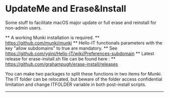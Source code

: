 UpdateMe and Erase&Install
==========

Some stuff to facilitate macOS major update or full erase and reinstall for non-admin users.

** A working Munki installation is required. ** https://github.com/munki/munki 
** Hello-IT functionals parameters with the key "allow subdomains" to true are mandatory. ** See https://github.com/ygini/Hello-IT/wiki/Preferences-subdomain
** Latest release for erase-install.sh file can be found here : ** https://github.com/grahampugh/erase-install/releases

You can make two packages to split these functions in two items for Munki.
The IT folder can be relocated, but beware of the folder access confidential limitation and change ITFOLDER variable in both post-install scripts.

---